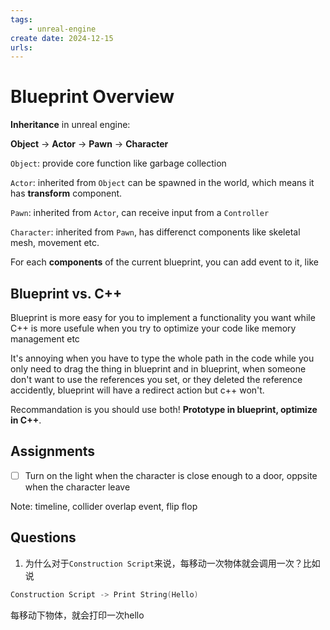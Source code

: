 ```yaml
---
tags:
    - unreal-engine
create date: 2024-12-15
urls:
---
```


# Blueprint Overview

**Inheritance** in unreal engine:

**Object** -> **Actor** -> **Pawn** -> **Character**

`Object`: provide core function like garbage collection

`Actor`: inherited from `Object` can be spawned in the world, which means it has **transform** component.

`Pawn`: inherited from `Actor`, can receive input from a `Controller`

`Character`: inherited from `Pawn`, has differenct components like skeletal mesh, movement etc.

For each **components** of the current blueprint, you can add event to it, like

## Blueprint vs. C++

Blueprint is more easy for you to implement a functionality you want while C++ is more usefule when you try to optimize your code like memory management etc

It's annoying when you have to type the whole path in the code while you only need to drag the thing in blueprint and in blueprint, when someone don't want to use the references you set, or they deleted the reference accidently, blueprint will have a redirect action but c++ won't.

Recommandation is you should use both! **Prototype in blueprint, optimize in C++**.


## Assignments

- [ ] Turn on the light when the character is close enough to a door, oppsite when the character leave

Note: timeline, collider overlap event, flip flop


## Questions

1. 为什么对于`Construction Script`来说，每移动一次物体就会调用一次？比如说

```cpp
Construction Script -> Print String(Hello)
```

每移动下物体，就会打印一次hello

